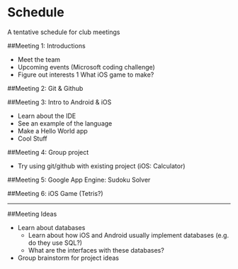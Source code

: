 Schedule
========
A tentative schedule for club meetings

##Meeting 1: Introductions
* Meet the team
* Upcoming events (Microsoft coding challenge)
* Figure out interests
     1  What iOS game to make?

##Meeting 2: Git & Github

##Meeting 3: Intro to Android & iOS
* Learn about the IDE
* See an example of the language
* Make a Hello World app
* Cool Stuff

##Meeting 4: Group project
* Try using git/github with existing project (iOS: Calculator)

##Meeting 5: Google App Engine: Sudoku Solver

##Meeting 6: iOS Game (Tetris?)


***

##Meeting Ideas
* Learn about databases
    - Learn about how iOS and Android usually implement databases (e.g. do they use SQL?)
    - What are the interfaces with these databases?
* Group brainstorm for project ideas

